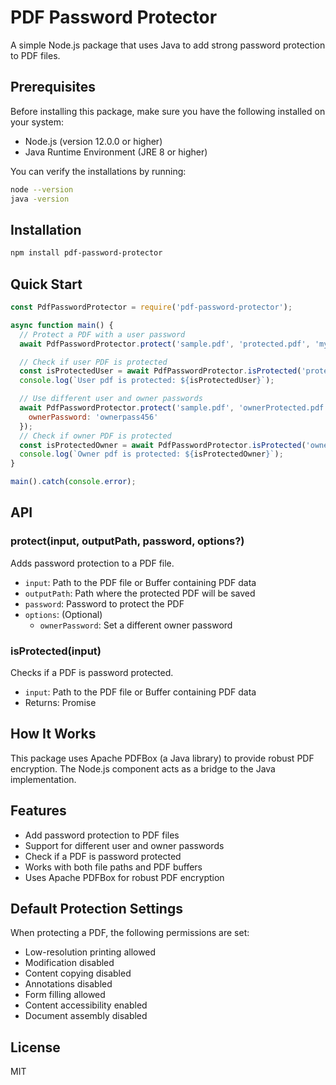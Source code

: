 # PDF Password Protector

A simple Node.js package that uses Java to add strong password protection to PDF files.

## Prerequisites

Before installing this package, make sure you have the following installed on your system:

- Node.js (version 12.0.0 or higher)
- Java Runtime Environment (JRE 8 or higher)

You can verify the installations by running:
```bash
node --version
java -version
```

## Installation

```bash
npm install pdf-password-protector
```

## Quick Start

```javascript
const PdfPasswordProtector = require('pdf-password-protector');

async function main() {
  // Protect a PDF with a user password
  await PdfPasswordProtector.protect('sample.pdf', 'protected.pdf', 'mypassword123');

  // Check if user PDF is protected
  const isProtectedUser = await PdfPasswordProtector.isProtected('protected.pdf');
  console.log(`User pdf is protected: ${isProtectedUser}`);

  // Use different user and owner passwords
  await PdfPasswordProtector.protect('sample.pdf', 'ownerProtected.pdf', 'userpass123', {
    ownerPassword: 'ownerpass456'
  });
  // Check if owner PDF is protected
  const isProtectedOwner = await PdfPasswordProtector.isProtected('ownerProtected.pdf');
  console.log(`Owner pdf is protected: ${isProtectedOwner}`);
}

main().catch(console.error);
```

## API

### protect(input, outputPath, password, options?)

Adds password protection to a PDF file.

- `input`: Path to the PDF file or Buffer containing PDF data
- `outputPath`: Path where the protected PDF will be saved
- `password`: Password to protect the PDF
- `options`: (Optional)
  - `ownerPassword`: Set a different owner password

### isProtected(input)

Checks if a PDF is password protected.

- `input`: Path to the PDF file or Buffer containing PDF data
- Returns: Promise<boolean>

## How It Works

This package uses Apache PDFBox (a Java library) to provide robust PDF encryption. The Node.js component acts as a bridge to the Java implementation.

## Features

- Add password protection to PDF files
- Support for different user and owner passwords
- Check if a PDF is password protected
- Works with both file paths and PDF buffers
- Uses Apache PDFBox for robust PDF encryption

## Default Protection Settings

When protecting a PDF, the following permissions are set:
- Low-resolution printing allowed
- Modification disabled
- Content copying disabled
- Annotations disabled
- Form filling allowed
- Content accessibility enabled
- Document assembly disabled

## License

MIT 